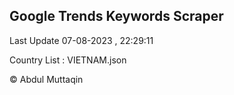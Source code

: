 

## Google Trends Keywords Scraper 
 
Last Update 07-08-2023 , 22:29:11

Country List :
VIETNAM.json



© Abdul Muttaqin 

